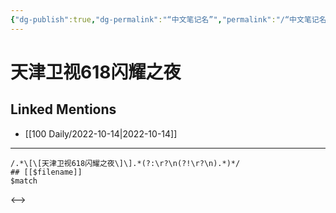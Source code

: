 ```yaml
---
{"dg-publish":true,"dg-permalink":"“中文笔记名”","permalink":"/“中文笔记名”/"}
---
```


# 天津卫视618闪耀之夜

## Linked Mentions
- [[100 Daily/2022-10-14\|2022-10-14]]


---

```expander
/.*\[\[天津卫视618闪耀之夜\]\].*(?:\r?\n(?!\r?\n).*)*/
## [[$filename]]
$match
```

<-->
